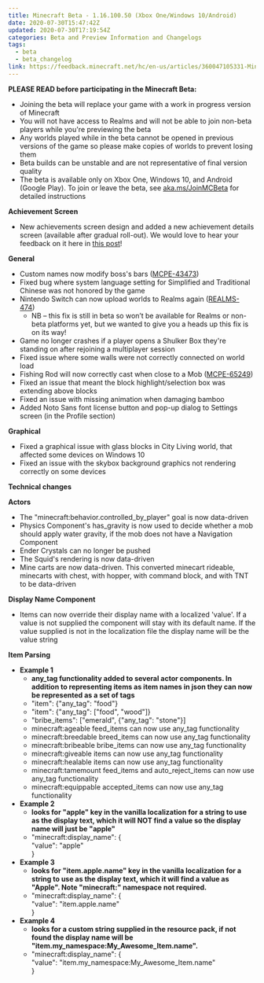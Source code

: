 ```yaml
---
title: Minecraft Beta - 1.16.100.50 (Xbox One/Windows 10/Android)
date: 2020-07-30T15:47:42Z
updated: 2020-07-30T17:19:54Z
categories: Beta and Preview Information and Changelogs
tags:
  - beta
  - beta_changelog
link: https://feedback.minecraft.net/hc/en-us/articles/360047105331-Minecraft-Beta-1-16-100-50-Xbox-One-Windows-10-Android
---
```


**PLEASE READ before participating in the Minecraft Beta:**

- Joining the beta will replace your game with a work in progress version of Minecraft
- You will not have access to Realms and will not be able to join non-beta players while you're previewing the beta
- Any worlds played while in the beta cannot be opened in previous versions of the game so please make copies of worlds to prevent losing them
- Beta builds can be unstable and are not representative of final version quality
- The beta is available only on Xbox One, Windows 10, and Android (Google Play). To join or leave the beta, see [aka.ms/JoinMCBeta](https://aka.ms/JoinMCBeta) for detailed instructions

**Achievement Screen**

- New achievements screen design and added a new achievement details screen (available after gradual roll-out). We would love to hear your feedback on it here in [this post](https://aka.ms/mcAchievementBeta)!

**General**

- Custom names now modify boss's bars ([MCPE-43473](https://bugs.mojang.com/browse/MCPE-43473))
- Fixed bug where system language setting for Simplified and Traditional Chinese was not honored by the game
- Nintendo Switch can now upload worlds to Realms again ([REALMS-474](https://bugs.mojang.com/browse/REALMS-474)) 
  - NB – this fix is still in beta so won’t be available for Realms or non-beta platforms yet, but we wanted to give you a heads up this fix is on its way!
- Game no longer crashes if a player opens a Shulker Box they're standing on after rejoining a multiplayer session 
- Fixed issue where some walls were not correctly connected on world load
- Fishing Rod will now correctly cast when close to a Mob ([MCPE-65249](https://bugs.mojang.com/browse/MCPE-65249))
- Fixed an issue that meant the block highlight/selection box was extending above blocks 
- Fixed an issue with missing animation when damaging bamboo
- Added Noto Sans font license button and pop-up dialog to Settings screen (in the Profile section) 

**Graphical**

- Fixed a graphical issue with glass blocks in City Living world, that affected some devices on Windows 10 
- Fixed an issue with the skybox background graphics not rendering correctly on some devices 

**Technical changes**

**Actors**

- The "minecraft:behavior.controlled_by_player" goal is now data-driven
- Physics Component's has_gravity is now used to decide whether a mob should apply water gravity, if the mob does not have a Navigation Component 
- Ender Crystals can no longer be pushed 
- The Squid's rendering is now data-driven
- Mine carts are now data-driven. This converted minecart rideable, minecarts with chest, with hopper, with command block, and with TNT to be data-driven

**Display Name Component**

- Items can now override their display name with a localized 'value'. If a value is not supplied the component will stay with its default name. If the value supplied is not in the localization file the display name will be the value string

**Item Parsing**

- **Example 1**
  - **any_tag functionality added to several actor components. In addition to representing items as item names in json they can now be represented as a set of tags**
  - "item": {"any_tag": "food"}
  - "item": {"any_tag": \["food", "wood"\]}
  - "bribe_items": \["emerald", {"any_tag": "stone"}\]
  - minecraft:ageable feed_items can now use any_tag functionality
  - minecraft:breedable breed_items can now use any_tag functionality
  - minecraft:bribeable bribe_items can now use any_tag functionality
  - minecraft:giveable items can now use any_tag functionality
  - minecraft:healable items can now use any_tag functionality
  - minecraft:tamemount feed_items and auto_reject_items can now use any_tag functionality
  - minecraft:equippable accepted_items can now use any_tag functionality
- **Example 2**
  - **looks for "apple" key in the vanilla localization for a string to use as the display text, which it will NOT find a value so the display name will just be "apple"**
  - "minecraft:display_name": {  
    "value": "apple"  
    }
- **Example 3**
  - **looks for "item.apple.name" key in the vanilla localization for a string to use as the display text, which it will find a value as "Apple". Note "minecraft:" namespace not required.**
  - "minecraft:display_name": {  
    "value": "item.apple.name"  
    }
- **Example 4**
  - **looks for a custom string supplied in the resource pack, if not found the display name will be "item.my_namespace:My_Awesome_Item.name".**
  - "minecraft:display_name": {  
    "value": "item.my_namespace:My_Awesome_Item.name"  
    }

